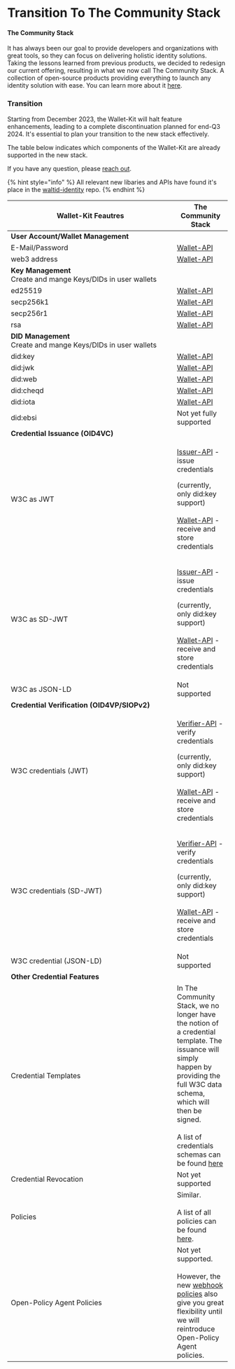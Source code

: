 # Transition To The Community Stack

#### The Community Stack

It has always been our goal to provide developers and organizations with great tools, so they can focus on delivering holistic identity solutions. Taking the lessons learned from previous products, we decided to redesign our current offering, resulting in what we now call The Community Stack. A collection of open-source products providing everything to launch any identity solution with ease. You can learn more about it [here](https://walt.id/blog/p/community-stack).

### Transition

Starting from December 2023, the Wallet-Kit will halt feature enhancements, leading to a complete discontinuation planned for end-Q3 2024. It's essential to plan your transition to the new stack effectively.&#x20;



The table below indicates which components of the Wallet-Kit are already supported in the new stack.

If you have any question, please [reach out](https://walt.id/discord).



{% hint style="info" %}
All relevant new libaries and APIs have found it's place in the [waltid-identity](https://github.com/walt-id/waltid-identity) repo.
{% endhint %}

<table><thead><tr><th width="364">Wallet-Kit Feautres</th><th>The Community Stack</th></tr></thead><tbody><tr><td><strong>User Account/Wallet Management</strong></td><td></td></tr><tr><td>E-Mail/Password</td><td><a href="https://docs.oss.walt.id/wallet/api/getting-started">Wallet-API</a></td></tr><tr><td>web3 address</td><td><a href="https://docs.oss.walt.id/wallet/api/getting-started">Wallet-API</a></td></tr><tr><td><strong>Key Management</strong><br>Create and mange Keys/DIDs in user wallets</td><td></td></tr><tr><td>ed25519</td><td><a href="https://docs.oss.walt.id/wallet/api/getting-started">Wallet-API</a></td></tr><tr><td>secp256k1</td><td><a href="https://docs.oss.walt.id/wallet/api/getting-started">Wallet-API</a></td></tr><tr><td>secp256r1</td><td><a href="https://docs.oss.walt.id/wallet/api/getting-started">Wallet-API</a></td></tr><tr><td>rsa</td><td><a href="https://docs.oss.walt.id/wallet/api/getting-started">Wallet-API</a></td></tr><tr><td><strong>DID Management</strong><br>Create and mange Keys/DIDs in user wallets</td><td></td></tr><tr><td>did:key</td><td><a href="https://docs.oss.walt.id/wallet/api/getting-started">Wallet-API</a></td></tr><tr><td>did:jwk</td><td><a href="https://docs.oss.walt.id/wallet/api/getting-started">Wallet-API</a></td></tr><tr><td>did:web</td><td><a href="https://docs.oss.walt.id/wallet/api/getting-started">Wallet-API</a></td></tr><tr><td>did:cheqd</td><td><a href="https://docs.oss.walt.id/wallet/api/getting-started">Wallet-API</a></td></tr><tr><td>did:iota</td><td><a href="https://docs.oss.walt.id/wallet/api/getting-started">Wallet-API</a></td></tr><tr><td>did:ebsi</td><td>Not yet fully supported</td></tr><tr><td><strong>Credential Issuance (OID4VC)</strong></td><td></td></tr><tr><td>W3C as JWT</td><td><p><a href="https://github.com/walt-id/waltid-identity/tree/main/waltid-issuer-api">Issuer-API</a> - issue credentials </p><p>(currently, only did:key support)<br><br><a href="https://docs.oss.walt.id/wallet/api/getting-started">Wallet-API</a> - receive and store credentials</p></td></tr><tr><td>W3C as SD-JWT</td><td><p><a href="https://github.com/walt-id/waltid-identity/tree/main/waltid-issuer-api">Issuer-API</a> - issue credentials </p><p>(currently, only did:key support)<br><br><a href="https://docs.oss.walt.id/wallet/api/getting-started">Wallet-API</a> - receive and store credentials</p></td></tr><tr><td>W3C as JSON-LD</td><td>Not supported</td></tr><tr><td><strong>Credential Verification (OID4VP/SIOPv2)</strong></td><td></td></tr><tr><td>W3C credentials (JWT)</td><td><p><a href="https://github.com/walt-id/waltid-identity/tree/main/waltid-verifier-api">Verifier-API</a> - verify credentials </p><p>(currently, only did:key support)<br><br><a href="https://docs.oss.walt.id/wallet/api/getting-started">Wallet-API</a> - receive and store credentials</p></td></tr><tr><td>W3C credentials (SD-JWT)</td><td><p><a href="https://github.com/walt-id/waltid-identity/tree/main/waltid-verifier-api">Verifier-API</a> - verify credentials </p><p>(currently, only did:key support)<br><br><a href="https://docs.oss.walt.id/wallet/api/getting-started">Wallet-API</a> - receive and store credentials</p></td></tr><tr><td>W3C credential (JSON-LD)</td><td>Not supported</td></tr><tr><td><strong>Other Credential Features</strong> </td><td></td></tr><tr><td>Credential Templates</td><td>In The Community Stack, we no longer have the notion of a credential template. The issuance will simply happen by providing the full W3C data schema, which will then be signed. <br><br>A list of credentials schemas can be found <a href="https://credentials.walt.id/">here</a></td></tr><tr><td>Credential Revocation</td><td>Not yet supported</td></tr><tr><td>Policies</td><td>Similar. <br><br>A list of all policies can be found <a href="https://docs.oss.walt.id/verifier/api/policies">here</a>.</td></tr><tr><td>Open-Policy Agent Policies</td><td>Not yet supported.<br><br>However, the new <a href="https://docs.oss.walt.id/verifier/api/policies">webhook policies</a> also give you great flexibility until we will reintroduce Open-Policy Agent policies.</td></tr></tbody></table>
